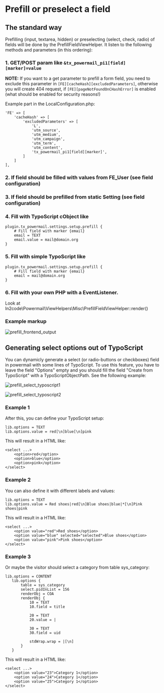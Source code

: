 # Prefill or preselect a field

## The standard way

Prefilling (input, textarea, hidden) or preselecting (select, check, radio)
of fields will be done by the PrefillFieldViewHelper. It
listen to the following methods and parameters (in this ordering):

### 1. GET/POST param like `&tx_powermail_pi1[field][marker]=value`

**NOTE:** If you want to a get parameter to prefill a form field, you need to exclude this parameter
in `[FE][cacheHash][excludedParameters]`, otherwise you will create 404 request, if `[FE][pageNotFoundOnCHashError]`
is enabled (what should be enabled for security reasons!)

Example part in the LocalConfiguration.php:

```
'FE' => [
    'cacheHash' => [
        'excludedParameters' => [
            'L',
            'utm_source',
            'utm_medium',
            'utm_campaign',
            'utm_term',
            'utm_content',
            'tx_powermail_pi1[field][marker]',
        ]
    ]
],
```

### 2. If field should be filled with values from FE_User (see field configuration)

### 3. If field should be prefilled from static Setting (see field configuration)

### 4. Fill with TypoScript cObject like

```
plugin.tx_powermail.settings.setup.prefill {
    # Fill field with marker {email}
    email = TEXT
    email.value = mail@domain.org
}
```

### 5. Fill with simple TypoScript like

```
plugin.tx_powermail.settings.setup.prefill {
    # Fill field with marker {email}
    email = mail@domain.org
}
```

### 6. Fill with your own PHP with a EventListener.

Look at In2code\Powermail\ViewHelpers\Misc\PrefillFieldViewHelper::render()


### Example markup

![prefill_frontend_output](../../Images/prefill_frontend_output.png)


## Generating select options out of TypoScript

You can dynamicly generate a select (or radio-buttons or checkboxes) field in powermail with some lines of TypoScript.
To use this feature, you have to leave the field "Options" empty and you should fill the field
"Create from TypoScript" with a TypoScriptObjectPath. See the following example:

![prefill_select_typoscript1](../../Images/prefill_select_typoscript1.png)

![prefill_select_typoscript2](../../Images/prefill_select_typoscript2.png)


### Example 1

After this, you can define your TypoScript setup:

```
lib.options = TEXT
lib.options.value = red[\n]blue[\n]pink
```

This will result in a HTML like:

```
<select ...>
    <option>red</option>
    <option>blue</option>
    <option>pink</option>
</select>
```


### Example 2

You can also define it with different labels and values:

```
lib.options = TEXT
lib.options.value = Red shoes|red[\n]Blue shoes|blue|*[\n]Pink shoes|pink
```

This will result in a HTML like:

```
<select ...>
    <option value="red">Red shoes</option>
    <option value="blue" selected="selected">Blue shoes</option>
    <option value="pink">Pink shoes</option>
</select>
```


### Example 3

Or maybe the visitor should select a category from table sys_category:

```
lib.options = CONTENT
   lib.options {
       table = sys_category
       select.pidInList = 156
       renderObj = COA
       renderObj {
           10 = TEXT
           10.field = title

           20 = TEXT
           20.value = |

           30 = TEXT
           30.field = uid

           stdWrap.wrap = |[\n]
       }
   }
```

This will result in a HTML like:

```
<select ...>
    <option value="23">Category 1</option>
    <option value="24">Category 1</option>
    <option value="25">Category 1</option>
</select>
```
